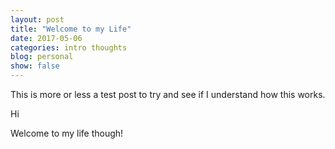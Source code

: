 ```yaml
---
layout: post
title: "Welcome to my Life"
date: 2017-05-06
categories: intro thoughts
blog: personal
show: false
---
```

   
This is more or less a test post to try and see if I understand how this works.

Hi

Welcome to my life though!